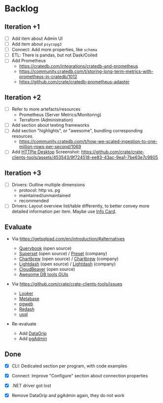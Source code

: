 # Backlog


## Iteration +1
- [ ] Add item about Admin UI
- [ ] Add item about `psycopg3`
- [ ] Connect: Add more properties, like `schema`
- [ ] ETL: There is pandas, but not Dask/Coiled
- [ ] Add Prometheus
  - https://cratedb.com/integrations/cratedb-and-prometheus
  - https://community.cratedb.com/t/storing-long-term-metrics-with-prometheus-in-cratedb/1012
  - https://github.com/crate/cratedb-prometheus-adapter

## Iteration +2
- [ ] Refer to more artefacts/resources
  - Prometheus (Server Metrics/Monitoring)
  - Terraform (Administration)
- [ ] Add section about testing frameworks
- [ ] Add section "highlights", or "awesome", bundling corresponding resources.
  - https://community.cratedb.com/t/how-we-scaled-ingestion-to-one-million-rows-per-second/1069
- [ ] Add [HTTPie Desktop]
  Screenshot: https://github.com/crate/crate-clients-tools/assets/453543/9f724518-ee83-43ac-9ea1-7be63e7c9805

## Iteration +3
- [ ] Drivers: Outline multiple dimensions
  - protocol: http vs. pg
  - maintained/unmaintained
  - recommended
- [ ] Drivers: Layout overview list/table differently, to better convey more detailed
  information per item. Maybe use [Info Card].

## Evaluate

- Via https://getsqlpad.com/en/introduction/#alternatives
  - [Querybook](https://www.querybook.org/) (open source)
  - [Superset](https://github.com/apache/superset) (open source) / [Preset](https://preset.io/) (company)
  - [Chartbrew](https://github.com/chartbrew/chartbrew) (open source) / [Chartbrew](https://chartbrew.com/) (company)
  - [Lightdash](https://github.com/lightdash/lightdash) (open source) / [Lightdash](https://www.lightdash.com/) (company)
  - [CloudBeaver](https://github.com/dbeaver/cloudbeaver) (open source)
  - [Awesome DB tools GUIs](https://github.com/mgramin/awesome-db-tools#gui)

- Via https://github.com/crate/crate-clients-tools/issues
  - [Looker](https://cloud.google.com/looker)
  - [Metabase](https://github.com/metabase/metabase)
  - [pgweb](https://sosedoff.github.io/pgweb/)
  - [Redash](https://github.com/getredash/redash)
  - [usql](https://github.com/xo/usql)

- Re-evaluate
  - Add [DataGrip]
  - Add [pgAdmin]


## Done
- [x] CLI: Dedicated section per program, with code examples
- [x] Connect: Improve "Configure" section about connection properties
- [x] .NET driver got lost
- [x] Remove DataGrip and pgAdmin again, they do not work


[DataGrip]: https://www.jetbrains.com/datagrip/
[HTTPie Desktop]: https://httpie.io/desktop
[Info Card]: https://sphinx-design-elements.readthedocs.io/en/latest/infocard.html
[pgAdmin]: https://www.pgadmin.org/
